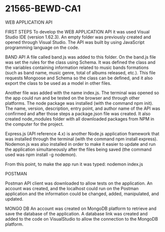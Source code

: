 # 21565-BEWD-CA1

WEB APPLICATION API

FIRST STEPS
To develop the WEB APPLICATION API it was used Visual Studio IDE (version 1.62.3).
An empty folder was previously created and opened through Visual Studio. 
The API was built by using JavaScript programming language on the code.

BAND API 
A file called band.js was added to this folder. 
On the band.js file was set the rules for the class using Schema. It was defined the class and the variables containing information related to music bands formations (such as band name, music genre, total of albums released, etc.). 
This file requests Mongoose and Schema so the class can be defined, and it also export the class to be used as a model in other files.

Another file was added with the name index.js. 
The terminal was opened so the app could run and be tested on the browser and through other platforms.
The node package was installed (with the command npm init). The name, version, description, entry point, and author name of the API was confirmed and after those steps a package.json file was created. It also created node_modules folder with all downloaded packages from NPM in the computer for the project.

Express.js (API reference 4.x) is another Node.js application framework that was installed through the terminal (with the command npm install express). 
Nodemon.js was also installed in order to make it easier to update and run the application simultaneously after the files being saved (the command used was npm install -g nodemon).

From this point, to make the app run it was typed:
nodemon index.js

POSTMAN

Postman API client was downloaded to allow tests on the application. An account was created, and the localhost could run on the Postman application and the information could be changed, added, manipulated, and updated.

MONGO DB
An account was created on MongoDB platform to retrieve and save the database of the application. A database link was created and added to the code on VisualStudio to allow the connection to the MongoDB platform.

